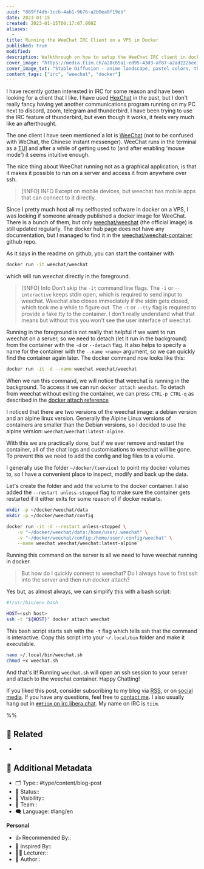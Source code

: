 ```yaml
---
uuid: "889ff4db-3ccb-4ab1-9676-a2b0ea8f19eb"
date: 2023-01-15
created: 2023-01-15T00:17:07.000Z
aliases:
  -
title: Running the WeeChat IRC Client on a VPS in Docker
published: true
modified:
description: Walkthrough on how to setup the WeeChat IRC client in docker.
cover_image: "https://media.tiim.ch/a28c65a1-ed95-43d3-af87-a2ad222bee7f.jpg"
cover_image_txt: "Stable Diffusion - anime landscape, pastel colors, thick outlines, forest, mountains, golden light"
content_tags: ["irc", "weechat", "docker"]
---
```


I have recently gotten interested in IRC for some reason and have been looking for a client that I like. I have used [HexChat](https://hexchat.github.io/) in the past, but I don't really fancy having yet another communications program running on my PC next to discord, zoom, telegram and thunderbird. I have been trying to use the IRC feature of thunderbird, but even though it works, it feels very much like an afterthought.

The one client I have seen mentioned a lot is [WeeChat](https://weechat.org/) (not to be confused with WeChat, the Chinese instant messenger). WeeChat runs in the terminal as a [TUI](https://en.wikipedia.org/wiki/Text-based_user_interface) and after a while of getting used to (and after enabling 'mouse mode') it seems intuitive enough.

The nice thing about WeeChat running not as a graphical application, is that it makes it possible to run on a server and access it from anywhere over ssh.

> [!INFO] INFO
> Except on mobile devices, but weechat has mobile apps that can connect to it directly.

Since I pretty much host all my selfhosted software in docker on a VPS, I was looking if someone already published a docker image for WeeChat. There is a bunch of them, but only [weechat/weechat](https://hub.docker.com/r/weechat/weechat) (the official image) is still updated regularly. The docker hub page does not have any documentation, but I managed to find it in the [weechat/weechat-container](https://github.com/weechat/weechat-container) github repo.

As it says in the readme on github, you can start the container with

```sh
docker run -it weechat/weechat
```

which will run weechat directly in the foreground.

> [!INFO] Info
> Don't skip the `-it` command line flags. The `-i` or `--interactive` keeps stdin open, which is required to send input to weechat. Weechat also closes immediately if the stdin gets closed, which took me a while to figure out.
> The `-t` or `--tty` flag is required to provide a fake tty to the container. I don't really understand what that means but without this you won't see the user interface of weechat.

Running in the foreground is not really that helpful if we want to run weechat on a server, so we need to detach (let it run in the background) from the container with the `-d` or `--detach` flag. It also helps to specify a name for the container with the `--name <name>` argument, so we can quickly find the container again later. The docker command now looks like this:

```sh
docker run -it -d --name weechat weechat/weechat
```

When we run this command, we will notice that weechat is running in the background. To access it we can run `docker attach weechat`. To detach from weechat without exiting the container, we can press `CTRL-p CTRL-q` as described in the [docker attach reference](https://docs.docker.com/engine/reference/commandline/attach/#description)

I noticed that there are two versions of the weechat image: a debian version and an alpine linux version. Generally the Alpine Linux versions of containers are smaller than the Debian versions, so I decided to use the alpine version: `weechat/weechat:latest-alpine`.

With this we are practically done, but if we ever remove and restart the container, all of the chat logs and customisations to weechat will be gone. To prevent this we need to add the config and log files to a volume.

I generally use the folder `~/docker/(service)` to point my docker volumes to, so I have a convenient place to inspect, modify and back up the data.

Let's create the folder and add the volume to the docker container. I also added the `--restart unless-stopped` flag to make sure the container gets restarted if it either exits for some reason of if docker restarts.

```sh
mkdir -p ~/docker/weechat/data
mkdir -p ~/docker/weechat/config

docker run -it -d --restart unless-stopped \
    -v "~/docker/weechat/data:/home/user/.weechat" \
    -v "~/docker/weechat/config:/home/user/.config/weechat" \
    --name weechat weechat/weechat:latest-alpine`
```

Running this command on the server is all we need to have weechat running in docker.

> But how do I quickly connect to weechat? Do I always have to first ssh into the server and then run docker attach?

Yes but, as almost always, we can simplify this with a bash script:

```bash
#!/usr/bin/env bash

HOST=<ssh host>
ssh -t "${HOST}" docker attach weechat
```

This bash script starts ssh with the `-t` flag which tells ssh that the command is interactive.
Copy this script into your `~/.local/bin` folder and make it executable.

```sh
nano ~/.local/bin/weechat.sh
chmod +x weechat.sh
```

And that's it! Running `weechat.sh` will open an ssh session to your server and attach to the weechat container. Happy Chatting!

If you liked this post, consider subscribing to my blog via [RSS](https://tiim.ch/blog/rss.xml), or on [social media](https://tiim.ch/follow). If you have any questions, feel free to [contact me](/contact). I also usually hang out in [`##tiim` on irc.libera.chat](irc://irc.libera.chat/##tiim). My name on IRC is `tiim`.

%%

## 📎 Related

-

## 📇 Additional Metadata

- 🗂 Type:: #type/content/blog-post
- 📝 Status::
- 🔐 Visibility::
- 👥 Team::
- 🗨 Language: #lang/en

**Personal**

- 👍 Recommended By::
- 🔮 Inspired By::
- 👨‍🎓 Lecturer::
- 📕 Author::
